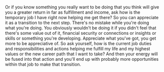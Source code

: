 Or if you know something you really want to be doing that you think will give you a greater return in far as fulfillment and income, ask how is the temporary job I have right now helping me get there? So you can appreciate it as a transition to the next step. There's no mistake while you're doing what you're doing. You obviously wouldn't be doing it if you didn't feel that there's some value out of it, financial security or connections or insights or skills or something you're developing. Appreciate what you've got, you get more to be appreciative of. So ask yourself, how is the current job duties and responsibilities and actions helping me fulfill my life and my highest values or the new career path that I want to take? And then your energy will be fused into that action and you'll end up with probably more opportunities within that job to make that transition.